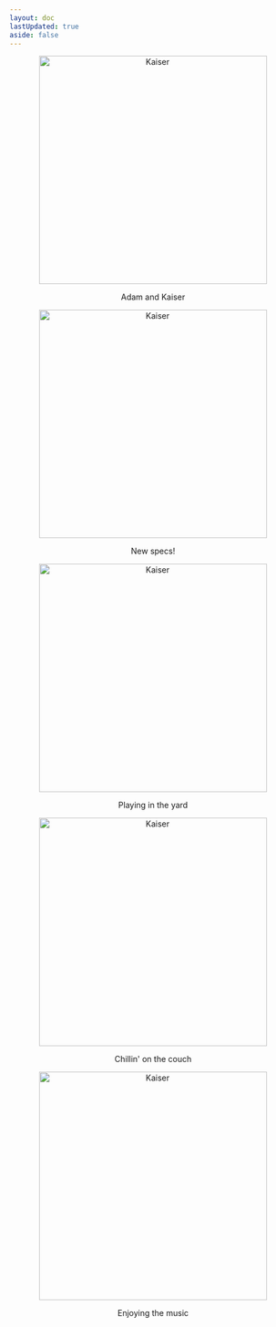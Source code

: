 ```yaml
---
layout: doc
lastUpdated: true
aside: false
---
```


<center><img src="/kaiser_img06.jpg" alt="Kaiser" style="width: 400px;"/></center>
<center><p>Adam and Kaiser</p></center>
<center><img src="/kaiser_img04.jpg" alt="Kaiser" style="width: 400px;"/></center>
<center><p>New specs!</p></center>
<center><img src="/kaiser_img03.gif" alt="Kaiser" style="width: 400px;"/></center>
<center><p>Playing in the yard</p></center>
<center><img src="/kaiser_img05.jpg" alt="Kaiser" style="width: 400px;"/></center>
<center><p>Chillin' on the couch</p></center>
<center><img src="/kaiser_img02.gif" alt="Kaiser" style="width: 400px;"/></center>
<center><p>Enjoying the music</p></center>

